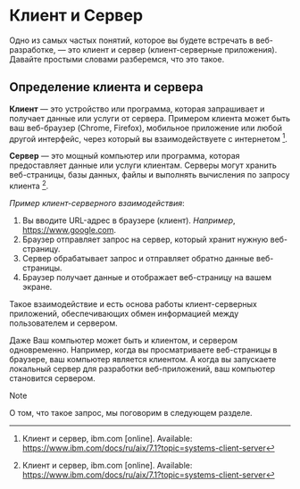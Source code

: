 # Клиент и Сервер

Одно из самых частых понятий, которое вы будете встречать в веб-разработке, — это клиент и сервер (клиент-серверные приложения). Давайте простыми словами разберемся, что это такое.

## Определение клиента и сервера

**Клиент** — это устройство или программа, которая запрашивает и получает данные или услуги от сервера. Примером клиента может быть ваш веб-браузер (Chrome, Firefox), мобильное приложение или любой другой интерфейс, через который вы взаимодействуете с интернетом [^1].

**Сервер** — это мощный компьютер или программа, которая предоставляет данные или услуги клиентам. Серверы могут хранить веб-страницы, базы данных, файлы и выполнять вычисления по запросу клиента [^1].

_Пример клиент-серверного взаимодействия_:
1. Вы вводите URL-адрес в браузере (клиент). _Например_, https://www.google.com.
2. Браузер отправляет запрос на сервер, который хранит нужную веб-страницу.
3. Сервер обрабатывает запрос и отправляет обратно данные веб-страницы.
4. Браузер получает данные и отображает веб-страницу на вашем экране.

Такое взаимодействие и есть основа работы клиент-серверных приложений, обеспечивающих обмен информацией между пользователем и сервером.

Даже Ваш компьютер может быть и клиентом, и сервером одновременно. Например, когда вы просматриваете веб-страницы в браузере, ваш компьютер является клиентом. А когда вы запускаете локальный сервер для разработки веб-приложений, ваш компьютер становится сервером.

> [!NOTE]
> О том, что такое запрос, мы поговорим в следующем разделе.

[^1]: Клиент и сервер, ibm.com [online]. Available: https://www.ibm.com/docs/ru/aix/7.1?topic=systems-client-server
